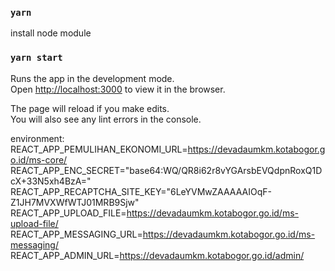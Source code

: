 ### `yarn`
install node module
### `yarn start`

Runs the app in the development mode.\
Open [http://localhost:3000](http://localhost:3000) to view it in the browser.

The page will reload if you make edits.\
You will also see any lint errors in the console.

environment:
REACT_APP_PEMULIHAN_EKONOMI_URL=https://devadaumkm.kotabogor.go.id/ms-core/
REACT_APP_ENC_SECRET="base64:WQ/QR8i62r8vYGArsbEVQdpnRoxQ1DcX+33N5xh4BzA="
REACT_APP_RECAPTCHA_SITE_KEY="6LeYVMwZAAAAAIOqF-Z1JH7MVXWfWTJ01MRB9Sjw"
REACT_APP_UPLOAD_FILE=https://devadaumkm.kotabogor.go.id/ms-upload-file/
REACT_APP_MESSAGING_URL=https://devadaumkm.kotabogor.go.id/ms-messaging/
REACT_APP_ADMIN_URL=https://devadaumkm.kotabogor.go.id/admin/